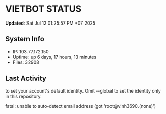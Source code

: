 # VIETBOT STATUS
**Updated**: Sat Jul 12 01:25:57 PM +07 2025

## System Info
- IP: 103.77.172.150
- Uptime: up 6 days, 17 hours, 13 minutes
- Files: 32908

## Last Activity

to set your account's default identity.
Omit --global to set the identity only in this repository.

fatal: unable to auto-detect email address (got 'root@vinh3690.(none)')

